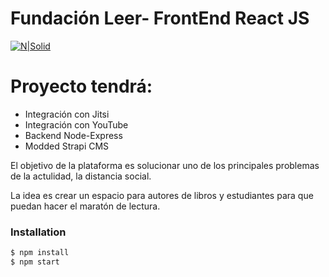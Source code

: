 # Fundación Leer- FrontEnd React JS

[![N|Solid](https://www.leer.org/files/img/fundacion-leer-logo-20.svg)](https://leer.org)



# Proyecto tendrá:

  - Integración con Jitsi
  - Integración con YouTube
  - Backend Node-Express
  - Modded Strapi CMS



El objetivo de la plataforma es solucionar uno de los principales problemas de la actulidad, la distancia social.

La idea es crear un espacio para autores de libros y estudiantes para que puedan hacer el maratón de lectura.





### Installation

```sh
$ npm install 
$ npm start
```
